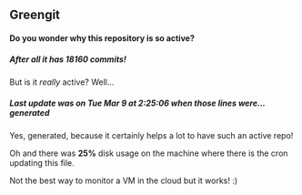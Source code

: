 ## Greengit

#### Do you wonder why this repository is so active?

##### After all it has 18160 commits!

But is it *really* active? Well...

##### Last update was on Tue Mar 9 at 2:25:06 when those lines were... generated

Yes, generated, because it certainly helps a lot to have such an active repo!

Oh and there was **25%** disk usage on the machine
where there is the cron updating this file.

Not the best way to monitor a VM in the cloud but it works! :)
